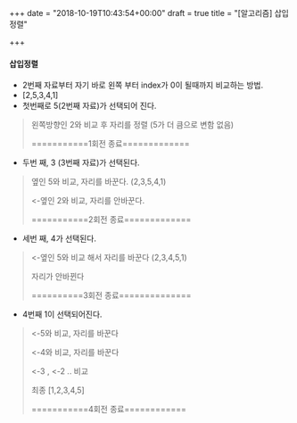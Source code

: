 +++
date = "2018-10-19T10:43:54+00:00"
draft = true
title = "[알고리즘] 삽입정렬"

+++
#### 삽입정렬 

* 2번째 자료부터 자기 바로 왼쪽 부터 index가 0이 될때까지 비교하는 방법. 
* \[2,5,3,4,1\] 
* 첫번째로 5(2번째 자료)가 선택되어 진다. 

> 왼쪽방향인 2와 비교 후 자리를 정렬 (5가 더 큼으로 변함 없음) 
>
> ===========1회전 종료============= 

* 두번 째, 3 (3번째 자료)가 선택된다. 

> 옆인 5와 비교, 자리를 바꾼다. (2,3,5,4,1) 
>
> <-옆인 2와 비교, 자리를 안바꾼다. 
>
> ===========2회전 종료============= 

* 세번 째, 4가 선택된다. 

> <-옆인 5와 비교 해서 자리를 바꾼다 (2,3,4,5,1) 
>
> 자리가 안바뀐다 
>
> ==========3회전 종료============== 

* 4번째 1이 선택되어진다. 

> <-5와 비교, 자리를 바꾼다 
>
> <-4와 비교, 자리를 바꾼다 
>
> <-3 , <-2 .. 비교 
>
> 최종 \[1,2,3,4,5\] 
>
> ===========4회전 종료============ 